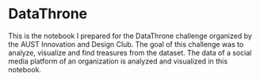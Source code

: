 # DataThrone

This is the notebook I prepared for the DataThrone challenge organized by the AUST Innovation and Design Club. The goal of this challenge was to analyze, visualize and find treasures from the dataset. The data of a social media platform of an organization is analyzed and visualized in this notebook.

